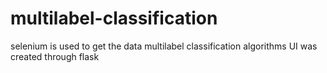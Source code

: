 # multilabel-classification
selenium is used to get the data
multilabel classification algorithms 
UI was created through flask
